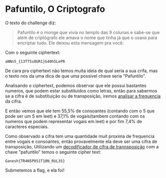 # Pafuntilo, O Criptografo
O texto do challenge diz:
>Pafuntilo é o monge que vivia no templo das 9 colunas e sabe-se que além de criptógrafo ele amava o nome que tinha já que o usava para encriptar tudo. Ele deixou esta mensagem pra você:

Com o seguinte ciphertext:
```
aNNn5_{13TT5s0UR1}G40h5LePR
```
De cara pra ciphertext não temos muita ideia de qual seria a sua crifa, mas o texto nos da uma dica de que uma possivel chave seria "Pafuntilo".

Analisando o ciphertext, podemos observar que ele possui bastantes numeros, que podem estar substituidos como letras, então para sabermos se a cifra é de substituição ou de transposição, iremos [analisar a frequencia](https://www.dcode.fr/frequency-analysis) da cifra.

E então vemos que ele tem 55,5% de consoantes (contando com o 5 que pode ser um S em leet) e 37,1% de vogais(tambem contando com os numeros que podem representar vogais em leet) e por fim 7,4% de caracteres especiais.

Como observado a cifra tem uma quantidade muit proxima de frequencia entre vogais e consoantes, então provavelmente ela deve ser uma cifra de transposição, Utilizando um [decodificador de cifra de trannsposição](https://www.dcode.fr/transposition-cipher) com a chave "pafuntilo" temos o seguinte cipher text:
```
Ganesh{TR4N5P051T10N_RUL35}
```
Submetemos a flag, e ela foi!